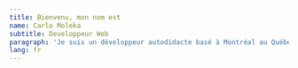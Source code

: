 ```yaml
---
title: Bienvenu, mon nom est
name: Carlo Moleka
subtitle: Developpeur Web
paragraph: 'Je suis un développeur autodidacte basé à Montréal au Québec, spécialisé dans le développement Web.'
lang: fr
---
```

